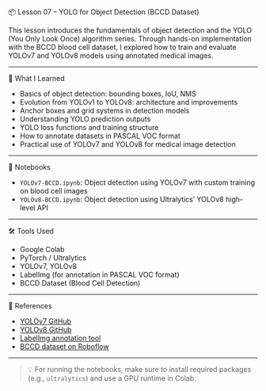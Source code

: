 📦 Lesson 07 – YOLO for Object Detection (BCCD Dataset)

This lesson introduces the fundamentals of object detection and the YOLO (You Only Look Once) algorithm series. Through hands-on implementation with the BCCD blood cell dataset, I explored how to train and evaluate YOLOv7 and YOLOv8 models using annotated medical images.

---

 🧠 What I Learned

- Basics of object detection: bounding boxes, IoU, NMS
- Evolution from YOLOv1 to YOLOv8: architecture and improvements
- Anchor boxes and grid systems in detection models
- Understanding YOLO prediction outputs
- YOLO loss functions and training structure
- How to annotate datasets in PASCAL VOC format
- Practical use of YOLOv7 and YOLOv8 for medical image detection


---

 📓 Notebooks

- `YOLOv7-BCCD.ipynb`: Object detection using YOLOv7 with custom training on blood cell images  
- `YOLOv8-BCCD.ipynb`: Object detection using Ultralytics’ YOLOv8 high-level API

---

 🛠️ Tools Used

- Google Colab  
- PyTorch / Ultralytics  
- YOLOv7, YOLOv8  
- LabelImg (for annotation in PASCAL VOC format)  
- BCCD Dataset (Blood Cell Detection)  

---

 🔗 References

- [YOLOv7 GitHub](https://github.com/WongKinYiu/yolov7)  
- [YOLOv8 GitHub](https://github.com/ultralytics/ultralytics)  
- [LabelImg annotation tool](https://github.com/heartexlabs/labelImg)  
- [BCCD dataset on Roboflow](https://public.roboflow.com/object-detection/bccd)  

---

> 💡 For running the notebooks, make sure to install required packages (e.g., `ultralytics`) and use a GPU runtime in Colab.
